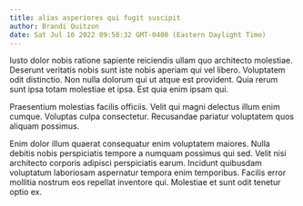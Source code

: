 ```yaml
---
title: alias asperiores qui fugit suscipit
author: Brandi Quitzon
date: Sat Jul 16 2022 09:50:32 GMT-0400 (Eastern Daylight Time)
---
```

Iusto dolor nobis ratione sapiente reiciendis ullam quo architecto molestiae. Deserunt veritatis nobis sunt iste nobis aperiam qui vel libero. Voluptatem odit distinctio. Non nulla dolorum qui ut atque est provident. Quia rerum sunt ipsa totam molestiae et ipsa. Est quia enim ipsam qui.

 Praesentium molestias facilis officiis. Velit qui magni delectus illum enim cumque. Voluptas culpa consectetur. Recusandae pariatur voluptatem quos aliquam possimus.

 Enim dolor illum quaerat consequatur enim voluptatem maiores. Nulla debitis nobis perspiciatis tempore a numquam possimus qui sed. Velit nisi architecto corporis adipisci perspiciatis earum. Incidunt quibusdam voluptatum laboriosam aspernatur tempora enim temporibus. Facilis error mollitia nostrum eos repellat inventore qui. Molestiae et sunt odit tenetur optio ex.